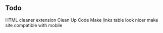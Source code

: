 
## Todo

HTML cleaner extension
Clean Up Code
Make links table look nicer
make site compatible with mobile
